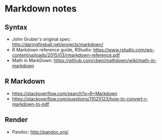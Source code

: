 # Markdown notes

## Syntax
- John Gruber's original spec: <http://daringfireball.net/projects/markdown/>
- R Markdown reference guide, RStudio: <https://www.rstudio.com/wp-content/uploads/2015/03/rmarkdown-reference.pdf>
- Math in MarkDown: <https://github.com/cben/mathdown/wiki/math-in-markdown>

## R Markdown
- <https://stackoverflow.com/search?q=R+Markdown>
- <https://stackoverflow.com/questions/11025123/how-to-convert-r-markdown-to-pdf>



## Render
- Pandoc: <http://pandoc.org/>
